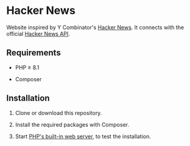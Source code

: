 # Hacker News

Website inspired by Y Combinator's [Hacker News](https://news.ycombinator.com/news). It connects with the official [Hacker News API](https://github.com/HackerNews/API).


## Requirements

* PHP &ge; 8.1

* Composer


## Installation

1. Clone or download this repository.

2. Install the required packages with Composer.

3. Start [PHP's built-in web server](https://www.php.net/manual/en/features.commandline.webserver.php), to test the installation.

